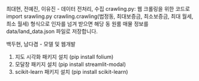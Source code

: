 최대현, 전예진, 이유진 - 데이터 전처리, 수집
crawling.py: 웹 크롤링을 위한 코드로
import srawling.py
crawling.crawling(법정동, 최대보증금, 최소보증금, 최대 월세, 최소 월세) 형식으로 인자를 넘겨 받으면 해당 동 원룸 매물 정보를 data/land_data.json 파일로 저장합니다.

백두현, 남다겸 - 모델 및 웹개발
1. 지도 시각화 패키지 설치 (pip install folium)
2. 모달창 패키지 설치 (pip install streamlit-modal)
3. scikit-learn 패키지 설치 (pip install scikit-learn)